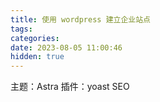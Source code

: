```yaml
---
title: 使用 wordpress 建立企业站点
tags: 
categories:
date: 2023-08-05 11:00:46
hidden: true
---
```


主题：Astra
插件：yoast SEO
